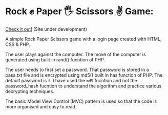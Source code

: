 # Rock :fist: Paper :raised_hand_with_fingers_splayed: Scissors :v: Game:

<a href = "rockpapers.great-site.net">Check it out!</a> (Site under development)

A simple Rock Paper Scissors game with a login page created with HTML, CSS & PHP.

The user plays against the computer. The move of the computer is generated using built in rand() fucntion of PHP.

The user needs to first set a password. That password is stored in a pass.txt file and is encrypted using md5() built in has function of PHP. The default password is ``` f ```. I have used the ``` md5 ``` fucntion and not the password_hash fucntion to understand the algorithm and practice various decrypting techniques.

The basic Model View Control (MVC) pattern is used so that the code is more organised and easy to read.
